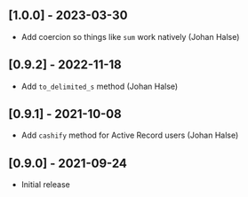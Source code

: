 ## [1.0.0] - 2023-03-30

- Add coercion so things like `sum` work natively (Johan Halse)

## [0.9.2] - 2022-11-18

- Add `to_delimited_s` method (Johan Halse)

## [0.9.1] - 2021-10-08

- Add `cashify` method for Active Record users (Johan Halse)

## [0.9.0] - 2021-09-24

- Initial release
